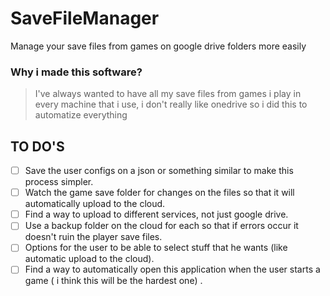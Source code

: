 # SaveFileManager
Manage your save files from games on google drive folders more easily

### **Why i made this software?**

>I've always wanted to have all my save files from games i play in every machine that i use, i don't really like onedrive so i did this to automatize everything

## TO DO'S

- [ ] Save the user configs on a json or something similar to make this process simpler.
- [ ] Watch the game save folder for changes on the files so that it will automatically upload to the cloud.
- [ ] Find a way to upload to different services, not just google drive.
- [ ] Use a backup folder on the cloud for each so that if errors occur it doesn't ruin the player save files.
- [ ] Options for the user to be able to select stuff that he wants (like automatic upload to the cloud).
- [ ] Find a way to automatically open this application when the user starts a game ( i think this will be the hardest one) .
